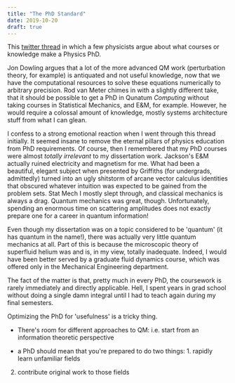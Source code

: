 ```yaml
---
title: "The PhD Standard"
date: 2019-10-20
draft: true
---
```


This <a href="https://twitter.com/Liv_Lanes/status/1183882614245081088">twitter thread</a> in which a few physicists argue about what courses or knowledge make a Physics PhD.

Jon Dowling argues that a lot of the more advanced QM work (perturbation theory, for example) is antiquated and not useful knowledge, now that we have the computational resources to solve these equations numerically to arbitrary precision. Rod van Meter chimes in with a slightly different take, that it should be possible to get a PhD in Qunatum _Computing_ without taking courses in Statistical Mechanics, and E&M, for example. However, he would require a colossal amount of knowledge, mostly systems architecture stuff from what I can glean.

I confess to a strong emotional reaction when I went through this thread initially. It seemed insane to remove the eternal pillars of physics education from PhD requirements. Of course, then I remembered that my PhD courses were almost _totally irrelevant_ to my dissertation work. Jackson's E&M actually ruined electricity and magnetism for me. What had been a beautiful, elegant subject when presented by Griffiths (for undergrads, admittedly) turned into an ugly shitstorm of arcane vector calculus identities that obscured whatever intuition was expected to be gained from the problem sets. Stat Mech I mostly slept through, and classical mechanics is always a drag. Quantum mechanics was great, though. Unfortunately, spending an enormous time on scattering amplitudes does not exactly prepare one for a career in quantum information!

Even though my dissertation was on a topic considered to be 'quantum' (it has quantum in the name!), there was actually very little quantum mechanics at all. Part of this is because the microscopic theory of superfluid helium was and is, in my view, totally inadequate. Indeed, I would have been better served by a graduate fluid dynamics course, which was offered only in the Mechanical Engineering department.

The fact of the matter is that, pretty much in every PhD, the coursework is rarely immediately and directly applicable. Hell, I spent years in grad school without doing a single damn integral until I had to teach again during my final semesters.

Optimizing the PhD for 'usefulness' is a tricky thing.


- There's room for different approaches to QM: i.e. start from an information theoretic perspective

- a PhD should mean that you're prepared to do two things: 1. rapidly learn unfamiliar fields
2. contribute original work to those fields
